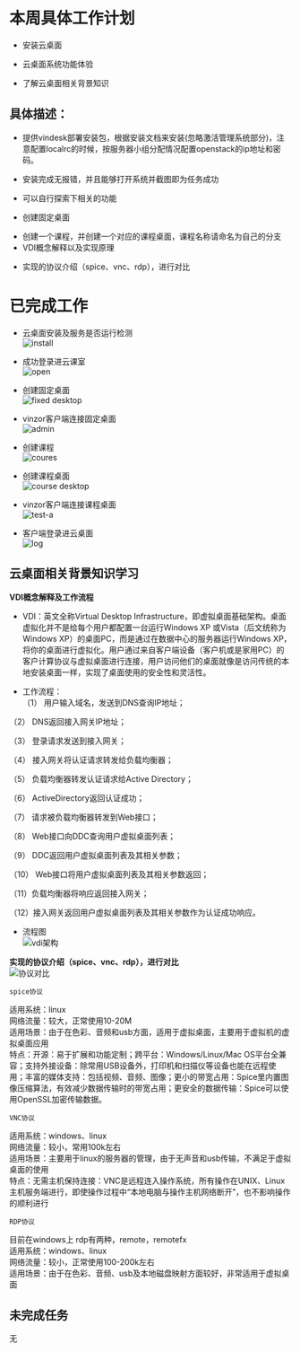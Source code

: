 # 本周具体工作计划  
+ 安装云桌面
- 云桌面系统功能体验
+ 了解云桌面相关背景知识  
  
## 具体描述：
+ 提供vindesk部署安装包，根据安装文档来安装(忽略激活管理系统部分)，注意配置localrc的时候，按服务器小组分配情况配置openstack的ip地址和密码。
- 安装完成无报错，并且能够打开系统并截图即为任务成功
+ 可以自行探索下相关的功能  
- 创建固定桌面
+ 创建一个课程，并创建一个对应的课程桌面，课程名称请命名为自己的分支  
+ VDI概念解释以及实现原理
- 实现的协议介绍（spice、vnc、rdp），进行对比
  
# 已完成工作  
+ 云桌面安装及服务是否运行检测  
![install](https://github.com/2019cloudcomputingpractices/CloudComputingCourse/blob/16340124-%E6%9D%8E%E8%A8%80/task4/images/install.png)  
  
- 成功登录进云课室  
![open](https://github.com/2019cloudcomputingpractices/CloudComputingCourse/blob/16340124-%E6%9D%8E%E8%A8%80/task4/images/open.png)  
  
+ 创建固定桌面  
![fixed desktop](https://github.com/2019cloudcomputingpractices/CloudComputingCourse/blob/16340124-%E6%9D%8E%E8%A8%80/task4/images/fixed%20desktop.png)  
  
- vinzor客户端连接固定桌面  
![admin](https://github.com/2019cloudcomputingpractices/CloudComputingCourse/blob/16340124-%E6%9D%8E%E8%A8%80/task4/images/admin.png)  
  
+ 创建课程  
![coures](https://github.com/2019cloudcomputingpractices/CloudComputingCourse/blob/16340124-%E6%9D%8E%E8%A8%80/task4/images/course.png)  
  
- 创建课程桌面  
![course desktop](https://github.com/2019cloudcomputingpractices/CloudComputingCourse/blob/16340124-%E6%9D%8E%E8%A8%80/task4/images/course%20desktop.png)  
  
+ vinzor客户端连接课程桌面  
![test-a](https://github.com/2019cloudcomputingpractices/CloudComputingCourse/blob/16340124-%E6%9D%8E%E8%A8%80/task4/images/test-a.png)  
  
- 客户端登录进云桌面  
![log](https://github.com/2019cloudcomputingpractices/CloudComputingCourse/blob/16340124-%E6%9D%8E%E8%A8%80/task4/images/log.png)  
  
## 云桌面相关背景知识学习  
**VDI概念解释及工作流程**  

+ VDI：英文全称Virtual Desktop Infrastructure，即虚拟桌面基础架构。桌面虚拟化并不是给每个用户都配置一台运行Windows XP 或Vista（后文统称为Windows XP）的桌面PC，而是通过在数据中心的服务器运行Windows XP，将你的桌面进行虚拟化。用户通过来自客户端设备（客户机或是家用PC）的客户计算协议与虚拟桌面进行连接，用户访问他们的桌面就像是访问传统的本地安装桌面一样，实现了桌面使用的安全性和灵活性。  
  
- 工作流程：  
（1） 用户输入域名，发送到DNS查询IP地址；  

（2） DNS返回接入网关IP地址；  

（3） 登录请求发送到接入网关；  

（4） 接入网关将认证请求转发给负载均衡器；  

（5） 负载均衡器转发认证请求给Active Directory；  

（6） ActiveDirectory返回认证成功；  

（7） 请求被负载均衡器转发到Web接口；  

（8） Web接口向DDC查询用户虚拟桌面列表；  

（9） DDC返回用户虚拟桌面列表及其相关参数；  

（10） Web接口将用户虚拟桌面列表及其相关参数返回；  

（11）负载均衡器将响应返回接入网关；  

（12）接入网关返回用户虚拟桌面列表及其相关参数作为认证成功响应。  
  
+ 流程图  
![vdi架构](https://github.com/2019cloudcomputingpractices/CloudComputingCourse/blob/16340124-%E6%9D%8E%E8%A8%80/task4/images/vdi%E6%9E%B6%E6%9E%84.png)  
    
      
      
**实现的协议介绍（spice、vnc、rdp），进行对比**  
![协议对比](https://github.com/2019cloudcomputingpractices/CloudComputingCourse/blob/16340124-%E6%9D%8E%E8%A8%80/task4/images/%E5%8D%8F%E8%AE%AE%E5%AF%B9%E6%AF%94.png)  
  
    spice协议  
  适用系统：linux  
  网络流量：较大，正常使用10-20M  
  适用场景：由于在色彩、音频和usb方面，适用于虚拟桌面，主要用于虚拟机的虚拟桌面应用  
  特点：开源：易于扩展和功能定制；跨平台：Windows/Linux/Mac OS平台全兼容；支持外接设备：除常用USB设备外，打印机和扫描仪等设备也能在远程使用；丰富的媒体支持：包括视频、音频、图像；更小的带宽占用：Spice里内置图像压缩算法，有效减少数据传输时的带宽占用；更安全的数据传输：Spice可以使用OpenSSL加密传输数据。  
    
    VNC协议  
  适用系统：windows、linux  
  网络流量：较小，常用100k左右  
  适用场景：主要用于linux的服务器的管理，由于无声音和usb传输，不满足于虚拟桌面的使用  
  特点：无需主机保持连接：VNC是远程连入操作系统，所有操作在UNIX、Linux主机服务端进行，即使操作过程中“本地电脑与操作主机网络断开”，也不影响操作的顺利进行  
     
    RDP协议
  目前在windows上 rdp有两种，remote，remotefx  
  适用系统：windows、linux  
  网络流量：较小，正常使用100-200k左右  
  适用场景：由于在色彩、音频、usb及本地磁盘映射方面较好，非常适用于虚拟桌面  
    
## 未完成任务  
无
  
